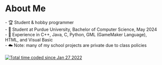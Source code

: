 <h1> About Me </h1>
- 🏆 Student & hobby programmer <br>
- 🏫 Student at Purdue University, Bachelor of Computer Science, May 2024 <br>
- 🧠 Experience in C++, Java, C,  Python, GML (GameMaker Language), HTML, and Visual Basic <br>
- ☁️ Note: many of my school projects are private due to class policies
<br><br>
<a href="https://wakatime.com/@c5a09c1a-4d73-4f84-b681-2459790f9e75"><img src="https://wakatime.com/badge/user/c5a09c1a-4d73-4f84-b681-2459790f9e75.svg" alt="Total time coded since Jan 27 2022" /></a>
